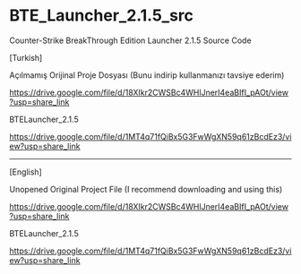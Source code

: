 # BTE_Launcher_2.1.5_src
Counter-Strike BreakThrough Edition Launcher 2.1.5 Source Code

[Turkish]

Açılmamış Orijinal Proje Dosyası (Bunu indirip kullanmanızı tavsiye ederim)

https://drive.google.com/file/d/18XIkr2CWSBc4WHlJnerI4eaBIfI_pAOt/view?usp=share_link

BTELauncher_2.1.5

https://drive.google.com/file/d/1MT4q71fQiBx5G3FwWgXN59q61zBcdEz3/view?usp=share_link

--------------------------------------------------------------------------------------

[English]

Unopened Original Project File (I recommend downloading and using this)

https://drive.google.com/file/d/18XIkr2CWSBc4WHlJnerI4eaBIfI_pAOt/view?usp=share_link

BTELauncher_2.1.5

https://drive.google.com/file/d/1MT4q71fQiBx5G3FwWgXN59q61zBcdEz3/view?usp=share_link
